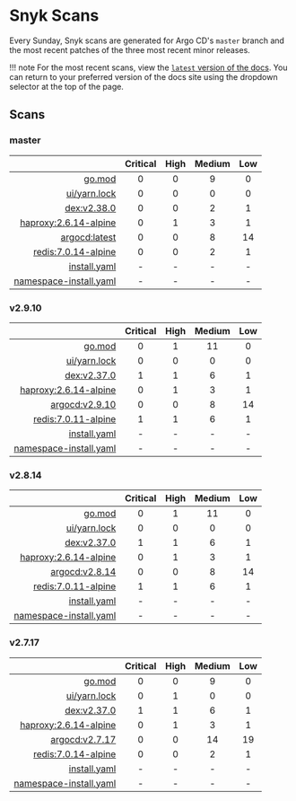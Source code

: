 # Snyk Scans

Every Sunday, Snyk scans are generated for Argo CD's `master` branch and the most recent patches of the three most
recent minor releases.

!!! note
    For the most recent scans, view the [`latest` version of the docs](https://argo-cd.readthedocs.io/en/latest/snyk/).
    You can return to your preferred version of the docs site using the dropdown selector at the top of the page.

## Scans

### master

|    | Critical | High | Medium | Low |
|---:|:--------:|:----:|:------:|:---:|
| [go.mod](master/argocd-test.html) | 0 | 0 | 9 | 0 |
| [ui/yarn.lock](master/argocd-test.html) | 0 | 0 | 0 | 0 |
| [dex:v2.38.0](master/ghcr.io_dexidp_dex_v2.38.0.html) | 0 | 0 | 2 | 1 |
| [haproxy:2.6.14-alpine](master/haproxy_2.6.14-alpine.html) | 0 | 1 | 3 | 1 |
| [argocd:latest](master/quay.io_argoproj_argocd_latest.html) | 0 | 0 | 8 | 14 |
| [redis:7.0.14-alpine](master/redis_7.0.14-alpine.html) | 0 | 0 | 2 | 1 |
| [install.yaml](master/argocd-iac-install.html) | - | - | - | - |
| [namespace-install.yaml](master/argocd-iac-namespace-install.html) | - | - | - | - |

### v2.9.10

|    | Critical | High | Medium | Low |
|---:|:--------:|:----:|:------:|:---:|
| [go.mod](v2.9.10/argocd-test.html) | 0 | 1 | 11 | 0 |
| [ui/yarn.lock](v2.9.10/argocd-test.html) | 0 | 0 | 0 | 0 |
| [dex:v2.37.0](v2.9.10/ghcr.io_dexidp_dex_v2.37.0.html) | 1 | 1 | 6 | 1 |
| [haproxy:2.6.14-alpine](v2.9.10/haproxy_2.6.14-alpine.html) | 0 | 1 | 3 | 1 |
| [argocd:v2.9.10](v2.9.10/quay.io_argoproj_argocd_v2.9.10.html) | 0 | 0 | 8 | 14 |
| [redis:7.0.11-alpine](v2.9.10/redis_7.0.11-alpine.html) | 1 | 1 | 6 | 1 |
| [install.yaml](v2.9.10/argocd-iac-install.html) | - | - | - | - |
| [namespace-install.yaml](v2.9.10/argocd-iac-namespace-install.html) | - | - | - | - |

### v2.8.14

|    | Critical | High | Medium | Low |
|---:|:--------:|:----:|:------:|:---:|
| [go.mod](v2.8.14/argocd-test.html) | 0 | 1 | 11 | 0 |
| [ui/yarn.lock](v2.8.14/argocd-test.html) | 0 | 0 | 0 | 0 |
| [dex:v2.37.0](v2.8.14/ghcr.io_dexidp_dex_v2.37.0.html) | 1 | 1 | 6 | 1 |
| [haproxy:2.6.14-alpine](v2.8.14/haproxy_2.6.14-alpine.html) | 0 | 1 | 3 | 1 |
| [argocd:v2.8.14](v2.8.14/quay.io_argoproj_argocd_v2.8.14.html) | 0 | 0 | 8 | 14 |
| [redis:7.0.11-alpine](v2.8.14/redis_7.0.11-alpine.html) | 1 | 1 | 6 | 1 |
| [install.yaml](v2.8.14/argocd-iac-install.html) | - | - | - | - |
| [namespace-install.yaml](v2.8.14/argocd-iac-namespace-install.html) | - | - | - | - |

### v2.7.17

|    | Critical | High | Medium | Low |
|---:|:--------:|:----:|:------:|:---:|
| [go.mod](v2.7.17/argocd-test.html) | 0 | 0 | 9 | 0 |
| [ui/yarn.lock](v2.7.17/argocd-test.html) | 0 | 1 | 0 | 0 |
| [dex:v2.37.0](v2.7.17/ghcr.io_dexidp_dex_v2.37.0.html) | 1 | 1 | 6 | 1 |
| [haproxy:2.6.14-alpine](v2.7.17/haproxy_2.6.14-alpine.html) | 0 | 1 | 3 | 1 |
| [argocd:v2.7.17](v2.7.17/quay.io_argoproj_argocd_v2.7.17.html) | 0 | 0 | 14 | 19 |
| [redis:7.0.14-alpine](v2.7.17/redis_7.0.14-alpine.html) | 0 | 0 | 2 | 1 |
| [install.yaml](v2.7.17/argocd-iac-install.html) | - | - | - | - |
| [namespace-install.yaml](v2.7.17/argocd-iac-namespace-install.html) | - | - | - | - |
